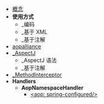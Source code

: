 * [概念](spring-aop/core.md)
* **使用方式**
  * _编码
  * _基于 XML
  * _基于注解
* [aopalliance](spring-aop/aopalliance.md)
* [_AspectJ](spring-aop/AspectJ/AspectJ.md)
  * _AspectJ 语法
  * _基于注解
* [_MethodInterceptor](spring-aop/MethodInterceptor.md)
* **Handlers**
  * **AopNamespaceHandler**
    * [&lt;aop: spring-configured/&gt;](spring-aop/handlers/AopNamespaceHandler/spring-configured.md)

